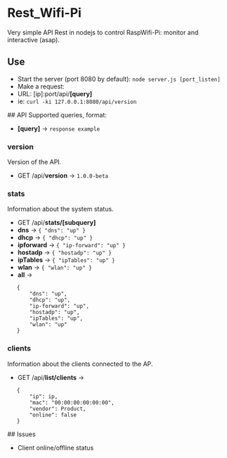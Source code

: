 # Rest_Wifi-Pi
Very simple API Rest in nodejs to control RaspWifi-Pi: monitor and interactive (asap).


## Use
- Start the server (port 8080 by default): `node server.js [port_listen]`
- Make a request:
 - URL: [ip]:port/api/**[query]**
 - ie: `curl -ki 127.0.0.1:8080/api/version`


## API
Supported queries, format:
- **[query]** -> `response example`

### version
Version of the API.
- GET /api/**version** -> `1.0.0-beta`

### stats
Information about the system status.
- GET /api/**stats/[subquery]**
 - **dns** -> `{ "dns": "up" }`
 - **dhcp** -> `{ "dhcp": "up" }`
 - **ipforward** -> `{ "ip-forward": "up" }`
 - **hostadp** -> `{ "hostadp": "up" }`
 - **ipTables** -> `{ "ipTables": "up" }`
 - **wlan** -> `{ "wlan": "up" }`
 - **all** ->
 ```
    {
        "dns": "up",
        "dhcp": "up",
        "ip-forward": "up",
        "hostadp": "up",
        "ipTables": "up",
        "wlan": "up"
    }
```

### clients
Information about the clients connected to the AP.
- GET /api/**list/clients** ->
 ```
    {
        "ip": ip,
        "mac": "00:00:00:00:00:00",
        "vendor": Product,
        "online": false
    }
```

## Issues
- Client online/offline status
